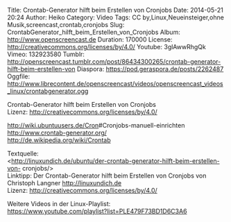 Title: Crontab-Generator hilft beim Erstellen von Cronjobs
Date: 2014-05-21 20:24
Author: Heiko
Category: Video
Tags: CC by,Linux,Neueinsteiger,ohne Musik,screencast,crontab,cronjobs
Slug: CrontabGenerator_hilft_beim_Erstellen_von_Cronjobs
Album: http://www.openscreencast.de
Duration: 170000
License: http://creativecommons.org/licenses/by/4.0/
Youtube: 3glAwwRhgQk
Vimeo: 132923580
Tumblr: http://openscreencast.tumblr.com/post/86434300265/crontab-generator-hilft-beim-erstellen-von
Diaspora: https://pod.geraspora.de/posts/2262487
Oggfile: http://www.librecontent.de/openscreencast/videos/openscreencast_videos_linux/crontabgenerator.ogg

Crontab-Generator hilft beim Erstellen von Cronjobs  
Lizenz: <http://creativecommons.org/licenses/by/4.0/>  
  
<http://wiki.ubuntuusers.de/Cron>#Cronjobs-manuell-einrichten  
<http://www.crontab-generator.org/>  
<http://de.wikipedia.org/wiki/Crontab>  
  
Textquelle:  
<http://linuxundich.de/ubuntu/der-crontab-generator-hilft-beim-erstellen-von-
cronjobs/>  
Linktipp: Der Crontab-Generator hilft beim Erstellen von Cronjobs von
Christoph Langner <http://linuxundich.de>  
Lizenz: <http://creativecommons.org/licenses/by/4.0/>  
  
Weitere Videos in der Linux-Playlist:  
<https://www.youtube.com/playlist?list=PLE479F73BD1D6C3A6>  
  

